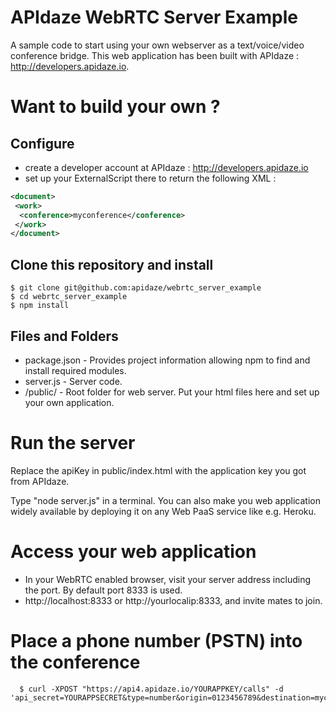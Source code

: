 # APIdaze WebRTC Server Example

A sample code to start using your own webserver as a text/voice/video conference bridge. This web application has been built with APIdaze : http://developers.apidaze.io.

# Want to build your own ?

## Configure
- create a developer account at APIdaze : http://developers.apidaze.io
- set up your ExternalScript there to return the following XML :
```xml
<document>
 <work>
  <conference>myconference</conference>
 </work>
</document>
```
## Clone this repository and install
	$ git clone git@github.com:apidaze/webrtc_server_example
	$ cd webrtc_server_example
	$ npm install

Files and Folders
-----------------

- package.json - Provides project information allowing npm to find and install required modules.
- server.js - Server code.
- /public/ - Root folder for web server. Put your html files here and set up your own application.

# Run the server

Replace the apiKey in public/index.html with the application key you got from APIdaze.

Type "node server.js" in a terminal. You can also make you web application widely available by deploying it on any Web PaaS service like e.g. Heroku.

# Access your web application

- In your WebRTC enabled browser, visit your server address including the port. By default port 8333 is used.
- http://localhost:8333 or http://yourlocalip:8333, and invite mates to join.

# Place a phone number (PSTN) into the conference
	  $ curl -XPOST "https://api4.apidaze.io/YOURAPPKEY/calls" -d 'api_secret=YOURAPPSECRET&type=number&origin=0123456789&destination=myconference'
